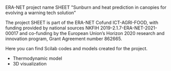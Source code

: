 ERA-NET project name SHEET
"Sunburn and heat prediction in canopies for evolving a warning tech solution"

The project SHEET is part of the ERA-NET Cofund ICT-AGRI-FOOD, with funding provided by national sources NKFIH 2019-2.1.7-ERA-NET-2021-00017 and co-funding by the European Union’s Horizon 2020 research and innovation program, Grant Agreement number 862665.

Here you can find Scilab codes and models created for the project.

* Thermodynamic model
* 3D visualization
